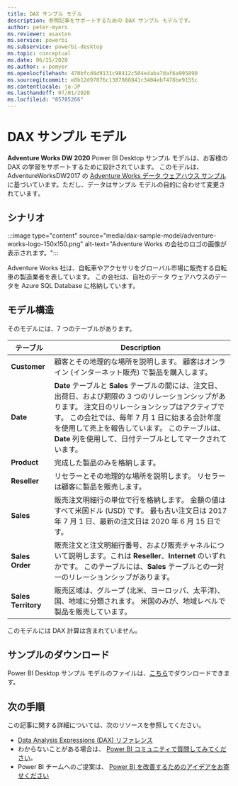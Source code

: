 ```yaml
---
title: DAX サンプル モデル
description: 参照記事をサポートするための DAX サンプル モデルです。
author: peter-myers
ms.reviewer: asaxton
ms.service: powerbi
ms.subservice: powerbi-desktop
ms.topic: conceptual
ms.date: 06/25/2020
ms.author: v-pemyer
ms.openlocfilehash: 470bfcd4d9131c98412c504e4aba7daf6a995890
ms.sourcegitcommit: e8b12d97076c1387088841c3404eb7478be9155c
ms.contentlocale: ja-JP
ms.lasthandoff: 07/01/2020
ms.locfileid: "85785266"
---
```

# <a name="dax-sample-model"></a>DAX サンプル モデル

**Adventure Works DW 2020** Power BI Desktop サンプル モデルは、お客様の DAX の学習をサポートするために設計されています。 このモデルは、AdventureWorksDW2017 の [Adventure Works データ ウェアハウス サンプル](/sql/samples/adventureworks-install-configure#data-warehouse-downloads)に基づいています。ただし、データはサンプル モデルの目的に合わせて変更されています。

## <a name="scenario"></a>シナリオ

:::image type="content" source="media/dax-sample-model/adventure-works-logo-150x150.png" alt-text="Adventure Works の会社のロゴの画像が表示されます。":::

Adventure Works 社は、自転車やアクセサリをグローバル市場に販売する自転車の製造業者を表しています。 この会社は、自社のデータ ウェアハウスのデータを Azure SQL Database に格納しています。

## <a name="model-structure"></a>モデル構造

そのモデルには、7 つのテーブルがあります。

|テーブル|Description|
|-----|-------|
|**Customer**|顧客とその地理的な場所を説明します。 顧客はオンライン (インターネット販売) で製品を購入します。|
|**Date**|**Date** テーブルと **Sales** テーブルの間には、注文日、出荷日、および期限の 3 つのリレーションシップがあります。 注文日のリレーションシップはアクティブです。 この会社では、毎年 7 月 1 日に始まる会計年度を使用して売上を報告しています。 このテーブルは、**Date** 列を使用して、日付テーブルとしてマークされています。|
|**Product**|完成した製品のみを格納します。|
|**Reseller**|リセラーとその地理的な場所を説明します。 リセラーは顧客に製品を販売します。|
|**Sales**|販売注文明細行の単位で行を格納します。 金額の値はすべて米国ドル (USD) です。 最も古い注文日は 2017 年 7 月 1 日、最新の注文日は 2020 年 6 月 15 日です。|
|**Sales Order**|販売注文と注文明細行番号、および販売チャネルについて説明します。これは **Reseller**、**Internet** のいずれかです。 このテーブルには、**Sales** テーブルとの一対一のリレーションシップがあります。|
|**Sales Territory**|販売区域は、グループ (北米、ヨーロッパ、太平洋)、国、地域に分類されます。 米国のみが、地域レベルで製品を販売しています。|

このモデルには DAX 計算は含まれていません。

## <a name="download-sample"></a>サンプルのダウンロード

Power BI Desktop サンプル モデルのファイルは、[こちら](https://aka.ms/dax-docs-sample-file)でダウンロードできます。

## <a name="next-steps"></a>次の手順

この記事に関する詳細については、次のリソースを参照してください。

- [Data Analysis Expressions (DAX) リファレンス](/dax/)
- わからないことがある場合は、 [Power BI コミュニティで質問してみてください](https://community.powerbi.com/)。
- Power BI チームへのご提案は、 [Power BI を改善するためのアイデアをお寄せください](https://ideas.powerbi.com/)

